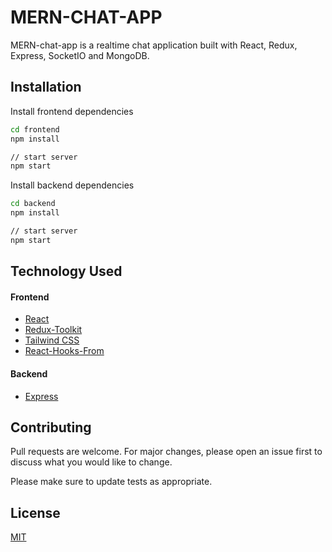 # MERN-CHAT-APP

MERN-chat-app is a realtime chat application built with React, Redux, Express, SocketIO and MongoDB.

## Installation

Install frontend dependencies
```bash
cd frontend
npm install

// start server
npm start
```

Install backend dependencies
```bash
cd backend
npm install

// start server
npm start
```

## Technology Used
#### Frontend
* [React](https://reactjs.org/)
* [Redux-Toolkit](https://redux-toolkit.js.org/)
* [Tailwind CSS](https://tailwindcss.com/)
* [React-Hooks-From](https://react-hook-form.com/)

#### Backend
* [Express](https://reactjs.org/)


## Contributing
Pull requests are welcome. For major changes, please open an issue first to discuss what you would like to change.

Please make sure to update tests as appropriate.

## License
[MIT](https://choosealicense.com/licenses/mit/)